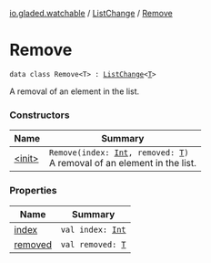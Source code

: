 [io.gladed.watchable](../../index.md) / [ListChange](../index.md) / [Remove](./index.md)

# Remove

`data class Remove<T> : `[`ListChange`](../index.md)`<`[`T`](index.md#T)`>`

A removal of an element in the list.

### Constructors

| Name | Summary |
|---|---|
| [&lt;init&gt;](-init-.md) | `Remove(index: `[`Int`](https://kotlinlang.org/api/latest/jvm/stdlib/kotlin/-int/index.html)`, removed: `[`T`](index.md#T)`)`<br>A removal of an element in the list. |

### Properties

| Name | Summary |
|---|---|
| [index](--index--.md) | `val index: `[`Int`](https://kotlinlang.org/api/latest/jvm/stdlib/kotlin/-int/index.html) |
| [removed](removed.md) | `val removed: `[`T`](index.md#T) |
